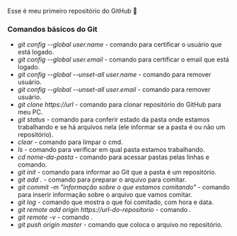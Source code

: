 Esse é meu primeiro repositório do GitHub :tada:

### Comandos básicos do Git

* *git config --global user.name* - comando para certificar o usuário que está logado.
* *git config --global user.email* - comando para certificar o email que está logado.
* *git config --global --unset-all user.name* - comando para remover usuário.
* *git config --global --unset-all user.email* - comando para remover usuário.
* *git clone https://url* - comando para clonar repositório do GitHub para meu PC.
* *git status* - comando para conferir estado da pasta onde estamos trabalhando e se há arquivos nela (ele informar se a pasta é ou não um repositório).
* *clear* - comando para limpar o cmd.
* *ls* - comando para verificar em qual pasta estamos trabalhando.
* *cd nome-da-pasta* - comando para acessar pastas pelas linhas e comando.
* *git init* - comando para informar ao Git que a pasta é um repositório.
* *git add .* - comando para preparar o arquivo para comitar.
* *git commit -m "informação sobre o que estamos comitando"* - comando para inserir informação sobre o arquivo que vamos comitar.
* *git log* - comando que mostra o que foi comitado, com hora e data.
* *git remote add origin https://url-do-repositorio* - comando .
* *git remote -v* - comando .
* *git push origin master* - comando que coloca o arquivo no repositório.
